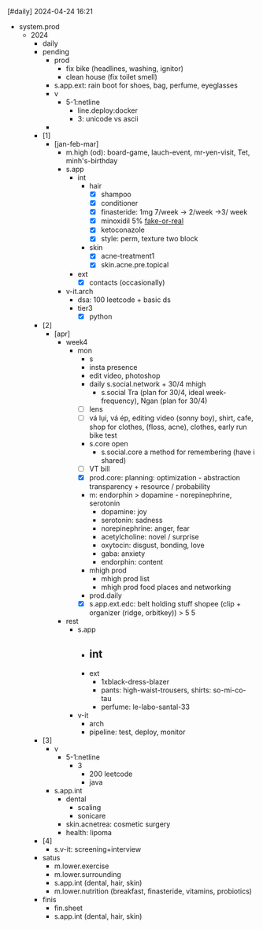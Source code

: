 [#daily]
2024-04-24
16:21

- system.prod
	- 2024
		- daily
		- pending
			- prod
				- fix bike (headlines, washing, ignitor)
				- clean house (fix toilet smell)
			- s.app.ext: rain boot for shoes, bag, perfume, eyeglasses
			- v
				- 5-1:netline
					- line.deploy:docker
					- 3: unicode vs ascii
			- 
		- [1]
			- [jan-feb-mar]
				- m.high (od): board-game, lauch-event, mr-yen-visit, Tet, minh's-birthday
				- s.app
					- int
						- hair
							- [x] shampoo
							- [x] conditioner
							- [x] finasteride: 1mg 7/week -> 2/week ->3/ week
							- [x] minoxidil 5% [fake-or-real](https://www.cosmetics-hut.com/blogs/minoxidil/a-practical-guide-to-identifying-fake-kirkland-minoxidil)
							- [x] ketoconazole
							- [x] style: perm, texture two block
						- skin
							- [x] acne-treatment1
							- [x] skin.acne.pre.topical
					- ext
						- [x] contacts (occasionally)
				- v-it.arch
					- dsa: 100 leetcode + basic ds
					- tier3
						- [x] python
		- [2]
			- [apr]
				- week4
					- mon
						- s
						- insta presence
						- edit video, photoshop
						- daily s.social.network + 30/4 mhigh
							- s.social Tra (plan for 30/4, ideal week-frequency), Ngan (plan for 30/4)
						- [ ] lens
						- [ ] vá lụi, vá ép, editing video (sonny boy), shirt, cafe, shop for clothes, (floss, acne), clothes, early run bike test
						- s.core open
							- s.social.core a method for remembering (have i shared)
						- [ ] VT bill
						- [x] prod.core: planning: optimization - abstraction transparency + resource / probability 
						- m: endorphin > dopamine - norepinephrine, serotonin
							- dopamine: joy 
							- serotonin: sadness 
							- norepinephrine: anger, fear 
							- acetylcholine: novel / surprise
							- oxytocin: disgust, bonding, love
							- gaba: anxiety
							- endorphin: content
						- mhigh prod
							- mhigh prod list
							- mhigh prod food places and networking
						- prod.daily
						- [x] s.app.ext.edc: belt holding stuff shopee (clip + organizer (ridge, orbitkey))  > 5 5 
				- rest
					- s.app
						- int
							- 
						- ext
							- 1xblack-dress-blazer
							- pants: high-waist-trousers, shirts: so-mi-co-tau
							- perfume: le-labo-santal-33
					- v-it
						- arch
						- pipeline: test, deploy, monitor
		- [3]
			- v
				- 5-1:netline
					- 3
						- 200 leetcode
						- java
			- s.app.int
				- dental
					- scaling
					- sonicare
				- skin.acnetrea: cosmetic surgery
				- health: lipoma
		- [4]
			- s.v-it: screening+interview
		- satus
			- m.lower.exercise
			- m.lower.surrounding
			- s.app.int (dental, hair, skin)
			- m.lower.nutrition (breakfast, finasteride, vitamins, probiotics)
		- finis
			- fin.sheet
			- s.app.int (dental, hair, skin)